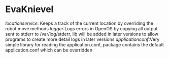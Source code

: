 EvaKnievel
=====

*locationservice*: Keeps a track of the current location by overriding the robot move methods
*logger*:Logs errors in OpenOS by copying all output sent to stderr to /var/log/stderr, lib will be added in later versions to allow programs to create more detail logs in later versions
*applicationconf*:Very simple library for reading the application.conf, package contains the default application.conf which can be overridden